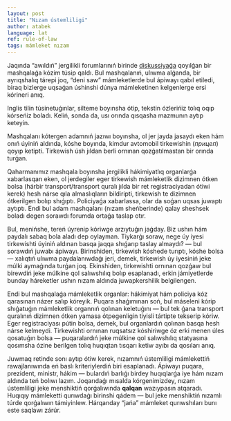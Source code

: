 ```yaml
---
layout: post
title: "Nızam ústemliligi"
author: atabek
language: lat
ref: rule-of-law
tags: mámleket nızam
---
```


Jaqında “awıldıń” jergilikli forumlarınıń birinde [diskussiyaǵa](https://www.ozbargain.com.au/node/716699) qoyılǵan bir mashqalaǵa kózim túsip qaldı. Bul mashqalanıń, ulıwma alǵanda, bir ayrıqshalıq tárepi joq, “deni saw” mámleketlerde bul ápiwayı qabıl etiledi, biraq bizlerge uqsaǵan úshinshi dúnya mámleketinen kelgenlerge ersi kórineri anıq.

Inglis tilin túsinetuǵınlar, silteme boyınsha ótip, tekstin ózlerińiz tolıq oqıp kórseńiz boladı. Keliń, sonda da, usı orında qısqasha mazmunın aytıp keteyin.

Mashqalanı kótergen adamnıń jazıwı boyınsha, ol jer jayda jasaydı eken hám onıń úyiniń aldında, kóshe boyında, kimdur avtomobil tirkewishin (_прицеп_) qoyıp ketipti. Tirkewish úsh jıldan berli ornınan qozǵatılmastan bir orında turǵan.

Qaharmanımız mashqala boyınsha jergilikli hákimiyatlıq organlarǵa xabarlasqan eken, ol jerdegiler eger tirkewish mámleketlik dizimnen ótken bolsa (hárbir transport/transport quralı jılda bir ret registraciyadan ótiwi kerek) hesh nárse qıla almaslıqların bildiripti, tirkewish te dizimnen ótkerilgen bolıp shıǵıptı. Policiyaǵa xabarlassa, olar da soǵan uqsas juwaptı aytıptı. Endi bul adam mashqalanı (nızam sheńberinde) qalay sheshsek boladı degen sorawdı forumda ortaǵa taslap otır.

Bul, menińshe, tereń úyrenip kóriwge arzıytuǵın jaǵday. Biz ushın hám paydalı sabaq bola aladı dep oylayman. Tiykarǵı soraw, nege úy iyesi tirkewishti úyiniń aldınan basqa jaqqa shıǵarıp taslay almaydı? — bul sorawdıń juwabı ápiwayı. Birinshiden, tirkewish kóshede turıptı, kóshe bolsa — xalıqtıń ulıwma paydalanıwdaǵı jeri, demek, tirkewish úy iyesiniń jeke múlki aymaǵında turǵan joq. Ekinshiden, tirkewishti ornınan qozǵaw bul birewdiń jeke múlkine qol salıwshılıq bolıp esaplanadı, erkin jámiyetlerde bunday háreketler ushın nızam aldında juwapkershilik belgilengen.

Endi bul mashqalaǵa mámleketlik organlar: hákimiyat hám policiya kóz qarasınan názer salıp kóreyik. Puqara shaǵımınan soń, bul máseleni kórip shıǵatuǵın mámleketlik organnıń qolınan keletuǵını — bul tek ǵana transport quralınıń dizimnen ótken yamasa ótpegenligin tiyisli tártipte tekserip kóriw. Eger registraciyası pútin bolsa, demek, bul organlardıń qolınan basqa hesh nárse kelmeydi. Tirkewishti ornınan ruqsatsız kóshiriwge óz erki menen úles qosatuǵın bolsa — puqaralardıń jeke múlkine qol salıwshılıq statyasına qosımsha ózine berilgen tolıq huqıqtan tısqarı ketiw ayıbı da qosıları anıq.

Juwmaq retinde sonı aytıp ótiw kerek, nızamnıń ústemliligi mámlekettiń rawajlanıwında eń baslı kriteriylerdiń biri esaplanadı. Ápiwayı puqara, prezident, ministr, hákim — bulardıń barlıǵı birdey huqıqlarǵa iye hám nızam aldında teń bolıwı lazım. Joqarıdaǵı mısalda kórgenimizdey, nızam ústemliligi jeke menshiktiń qorǵalıwında **qalqan** wazıypasın atqaradı. Huqıqıy mámleketti qurıwdaǵı birinshi qádem — bul jeke menshiktiń nızamlı túrde qorǵalıwın támiyinlew. Hárqanday “jańa” mámleket qurıwshıları bunı este saqlawı zárúr.
